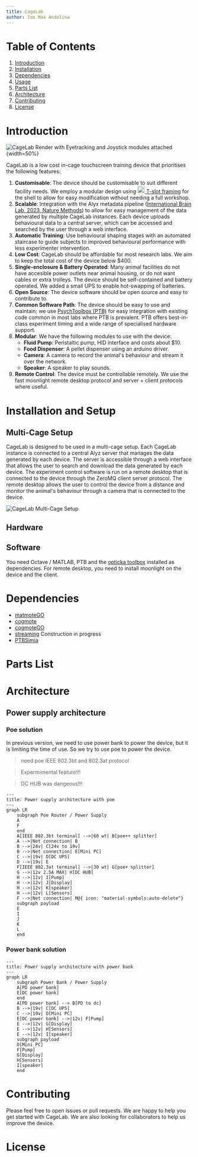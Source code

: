 ```yaml
---
title: CageLab
author: Ian Max Andolina
---
```


# Table of Contents

1. [Introduction](#introduction)
1. [Installation](#installation)
1. [Dependencies](#dependencies)
1. [Usage](#usage)
1. [Parts List](#parts-list)
1. [Architecture](#architecture)
1. [Contributing](#contributing)
1. [License](#license)

# Introduction

![CageLab Render with Eyetracking and Joystick modules attached](images/CageLab.png){width=50%}

CageLab is a low cost in-cage touchscreen training device that prioritises the following features:

1. **Customisable**: The device should be customisable to suit different facility needs. We employ a modular design using [<img src="images/tslot.png" height="20px"> T-slot framing](https://en.wikipedia.org/wiki/T-slot_structural_framing) for the shell to allow for easy modification without needing a full workshop.
1. **Scalable**: Integration with the Alyx metadata pipeline ([International Brain Lab, 2023, Nature Methods](https://doi.org/10.1038/s41592-022-01742-6)) to allow for easy management of the data generated by multiple CageLab instances. Each device uploads behavioural data to a central server, which can be accessed and searched by the user through a web interface.
1. **Automatic Training**: Use behavioural shaping stages with an automated staircase to guide subjects to improved behavioural performance with less experimenter intervention.
1. **Low Cost**: CageLab should be affordable for most research labs. We aim to keep the total cost of the device below $400.
1. **Single-enclosure & Battery Operated**: Many animal facilities do not have accesible power outlets near animal housing, or do not want cables or extra trolleys. The device should be self-contained and battery operated. We added a small UPS to enable hot-swapping of batteries.
1. **Open Source**: The device software should be open source and easy to contribute to.
1. **Common Software Path**: The device should be easy to use and maintain; we use [PsychToolbox (PTB)](https://psychtoolbox.org) for easy integration with existing code common in most labs where PTB is prevalent. PTB offers best-in-class experiment timing and a wide range of specialised hardware support.
1. **Modular**: We have the following modules to use with the device:
   - **Fluid Pump**: Peristaltic pump, HID interface and costs about $10.
   - **Food Dispenser**: A pellet dispenser using an arduino driver.
   - **Camera**: A camera to record the animal's behaviour and stream it over the network.
   - **Speaker**: A speaker to play sounds.
1. **Remote Control**: The device must be controllable remotely. We use the fast moonlight remote desktop protocol and server + client protocols where useful.

# Installation and Setup

## Multi-Cage Setup

CageLab is designed to be used in a multi-cage setup. Each CageLab instance is connected to a central Alyz server that manages the data generated by each device. The server is accessible through a web interface that allows the user to search and download the data generated by each device. The experiment control software is run on a remote desktop that is connected to the device through the ZeroMQ client server protocol. The remote desktop allows the user to control the device from a distance and monitor the animal's behaviour through a camera that is connected to the device.

![CageLab Multi-Cage Setup](images/CageLab-Network.png)

## Hardware

## Software

You need Octave / MATLAB, PTB and the [opticka toolbox](https://github.com/iandol/opticka) installed as dependencies. For remote desktop, you need to install moonlight on the device and the client.

# Dependencies

- [matmoteGO](https://github.com/Ccccraz/matmoteGO.git)
- [cogmote](https://github.com/Ccccraz/cogmote.git)
- [cogmoteGO](https://github.com/Ccccraz/cogmoteGO.git)
- [streaming](https://github.com/Ccccraz/cagelab_streaming.git) Construction in progress
- [PTBSimia](https://github.com/Ccccraz/PTBSimia.git)

# Parts List

# Architecture

## Power supply architecture

### Poe solution

In previous version, we need to use power bank to power the device, but it is limiting the time of use. So we try to use poe to power the device.

> need poe IEEE 802.3bt and 802.3at protocol

> Expermimental feature!!!

> DC HUB was dangeous!!!

```mermaid
---
title: Power supply architecture with poe
---
graph LR
    subgraph Poe Router / Power Supply
    A
    F
    end
    A[IEEE 802.3bt terminal] -->|60 wt| B[poe++ splitter]
    A -->|Net connection| B
    B -->|24v| C[24v to 19v]
    B -->|Net connection| E[Mini PC]
    C -->|19v| D[DC UPS]
    D -->|19v| E
    F[IEEE 802.3at terminal] -->|30 wt| G[poe+ splitter]
    G -->|12v 2.5A MAX| H[DC HUB]
    H -->|12v| I[Pump]
    H -->|12v| J[Display]
    H -->|12v| K[speaker]
    H -->|12v| L[Sensors]
    F -->|Net connection| M@{ icon: "material-symbols:auto-delete"}
    subgraph payload
    E
    I
    J
    K
    L
    end
```

### Power bank solution

```mermaid
---
title: Power supply architecture with power bank
---
graph LR
    subgraph Power Bank / Power Supply
    A[PD power bank]
    E[DC power bank]
    end
    A[PD power bank] --> B[PD to dc]
    B -->|19v| C[DC UPS]
    C -->|19v| D[Mini PC]
    E[DC power bank] -->|12v| F[Pump]
    E -->|12v| G[Display]
    E -->|12v| H[Sensors]
    E -->|12v| I[speaker]
    subgraph payload
    D[Mini PC]
    F[Pump]
    G[Display]
    H[Sensors]
    I[speaker]
    end
```

# Contributing

Please feel free to open issues or pull requests. We are happy to help you get started with CageLab. We are also looking for collaborators to help us improve the device.

# License
